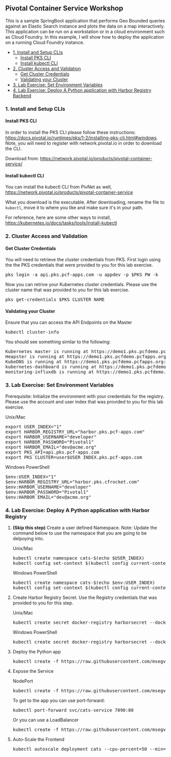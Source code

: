 ## Pivotal Container Service Workshop
This is a sample SpringBoot application that performs Geo Bounded queries against an Elastic Search instance and plots the data on a map interactively. This application can be run on a workstation or in a cloud environment such as Cloud Foundry. In this example, I will show how to deploy the application on a running Cloud Foundry instance.
<!-- TOC depthFrom:3 depthTo:6 withLinks:1 updateOnSave:1 orderedList:0 -->

- [1. Install and Setup CLIs](#1-install-and-setup-clis)
	- [Install PKS CLI](#install-pks-cli)
	- [Install kubectl CLI](#install-kubectl-cli)
- [2. Cluster Access and Validation](#2-cluster-access-and-validation)
	- [Get Cluster Credentials](#get-cluster-credentials)
	- [Validating your Cluster](#validating-your-cluster)
- [3. Lab Exercise: Set Environment Variables](#3-lab-exercise-set-environment-variables)
- [4. Lab Exercise: Deploy A Python application with Harbor Registry Backend](#4-lab-exercise-deploy-a-python-application-with-harbor-registry)

<!-- /TOC -->
### 1. Install and Setup CLIs
#### Install PKS CLI
In order to install the PKS CLI please follow these instructions: https://docs.pivotal.io/runtimes/pks/1-2/installing-pks-cli.html#windows. Note, you will need to register with network.pivotal.io in order to download the CLI.

Download from: https://network.pivotal.io/products/pivotal-container-service/

#### Install kubectl CLI
You can install the kubectl CLI from PivNet as well, https://network.pivotal.io/products/pivotal-container-service

What you download is the executable. After downloading, rename the file to `kubectl`, move it to where you like and make sure it's in your path.

For reference, here are some other ways to install, https://kubernetes.io/docs/tasks/tools/install-kubectl

### 2. Cluster Access and Validation
#### Get Cluster Credentials
You will need to retrieve the cluster credentials from PKS. First login using the the PKS credentials that were provided to you for this lab exercise.

<pre>
pks login -a api.pks.pcf-apps.com -u appdev -p $PKS_PW -k
</pre>

Now you can retrive your Kubernetes cluster credentials. Please use the cluster name that was provided to you for this lab exercise.

<pre>
pks get-credentials $PKS_CLUSTER_NAME
</pre>

#### Validating your Cluster
Ensure that you can access the API Endpoints on the Master
<pre>kubectl cluster-info</pre>

You should see something similar to the following:
<pre>
Kubernetes master is running at https://demo1.pks.pcfdemo.pcfapps.org:8443
Heapster is running at https://demo1.pks.pcfdemo.pcfapps.org:8443/api/v1/namespaces/kube-system/services/heapster/proxy
KubeDNS is running at https://demo1.pks.pcfdemo.pcfapps.org:8443/api/v1/namespaces/kube-system/services/kube-dns:dns/proxy
kubernetes-dashboard is running at https://demo1.pks.pcfdemo.pcfapps.org:8443/api/v1/namespaces/kube-system/services/https:kubernetes-dashboard:/proxy
monitoring-influxdb is running at https://demo1.pks.pcfdemo.pcfapps.org:8443/api/v1/namespaces/kube-system/services/monitoring-influxdb/proxy
</pre>

### 3. Lab Exercise: Set Environment Variables

Prerequisite: Initialize the environment with your credentials for the registry. Please use the account and user index that was provided to you for this lab exercise.

Unix/Mac
<pre>
export USER_INDEX="1"
export HARBOR_REGISTRY_URL="harbor.pks.pcf-apps.com"
export HARBOR_USERNAME="developer"
export HARBOR_PASSWORD="Pivotal1"
export HARBOR_EMAIL="dev@acme.org"
export PKS_API=api.pks.pcf-apps.com
export PKS_CLUSTER=user$USER_INDEX.pks.pcf-apps.com
</pre>

Windows PowerShell
<pre>
$env:USER_INDEX="1"
$env:HARBOR_REGISTRY_URL="harbor.pks.cfrocket.com"
$env:HARBOR_USERNAME="developer"
$env:HARBOR_PASSWORD="Pivotal1"
$env:HARBOR_EMAIL="dev@acme.org"
</pre>

### 4. Lab Exercise: Deploy A Python application with Harbor Registry
1. **(Skip this step)** Create a user defined Namespace. Note: Update the command below to use the namespace that you are going to be delpoying into.
<ul>Unix/Mac
<pre>kubectl create namespace cats-$(echo $USER_INDEX)
kubectl config set-context $(kubectl config current-context) --namespace=cats-$(echo $USER_INDEX)
</pre></ul>

<ul>Windows PowerShell
<pre>kubectl create namespace cats-$(echo $env:USER_INDEX)
kubectl config set-context $(kubectl config current-context) --namespace=cats-$(echo $env:USER_INDEX)
</pre></ul>


2. Create Harbor Registry Secret. Use the Registry credentials that was provided to you for this step.
<ul>Unix/Mac
<pre>kubectl create secret docker-registry harborsecret --docker-server="$(echo $HARBOR_REGISTRY_URL)" --docker-username="$(echo $HARBOR_USERNAME)" --docker-password="$(echo $HARBOR_PASSWORD)" --docker-email="$(echo $HARBOR_EMAIL)"</pre>
</ul>

<ul>Windows PowerShell
<pre>kubectl create secret docker-registry harborsecret --docker-server="$(echo $env:HARBOR_REGISTRY_URL)" --docker-username="$(echo $env:HARBOR_USERNAME)" --docker-password="$(echo $env:HARBOR_PASSWORD)" --docker-email="$(echo $env:HARBOR_EMAIL)"</pre>
</ul>

3. Deploy the Python app
<ul><pre>kubectl create -f https://raw.githubusercontent.com/msegvich/pks-workshop/master/AdvancedWorkshop/PythonHarbor/Step_0_python-deployment.yml</pre></ul>

4. Expose the Service
<ul>NodePort
<pre>kubectl create -f https://raw.githubusercontent.com/msegvich/pks-workshop/master/AdvancedWorkshop/PythonHarbor/Step_1_python-service_np.yml</pre></ul>

<ul>To get to the app you can use port-forward:
<pre>
kubectl port-forward svc/cats-service 7090:80
</pre></ul>

<ul>Or you can use a LoadBalancer
<pre>
kubectl create -f https://raw.githubusercontent.com/msegvich/pks-workshop/master/AdvancedWorkshop/PythonHarbor/Step_1_python-service_lb.yml
</pre></ul>

5. Auto-Scale the Frontend
<ul><pre>kubectl autoscale deployment cats --cpu-percent=50 --min=3 --max=6</pre></ul>
